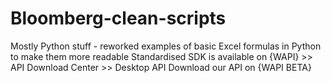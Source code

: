 # Bloomberg-clean-scripts
Mostly Python stuff - reworked examples of basic Excel formulas in Python to make them more readable
Standardised SDK is available on {WAPI<GO>} >> API Download Center >> Desktop API
Download our API on {WAPI BETA<GO>}

